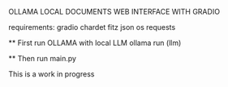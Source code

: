 OLLAMA LOCAL DOCUMENTS WEB INTERFACE WITH GRADIO 

requirements:
gradio
chardet
fitz
json
os
requests

** First run OLLAMA with local LLM
 ollama run (llm)

** Then run main.py

This is a work in progress
